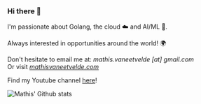 ### Hi there 👋

I'm passionate about Golang, the cloud ☁️ and AI/ML 🤖.

Always interested in opportunities around the world! 🌍 

Don't hesitate to email me at: *mathis.vaneetvelde [at] gmail.com*  
Or visit *[mathisvaneetvelde.com](https://mathisvaneetvelde.com)*

Find my Youtube channel [here](https://youtube.com/c/mathisvaneetvelde)!

![Mathis' Github stats](https://github-readme-stats.vercel.app/api?username=mathisve&count_private=true)

